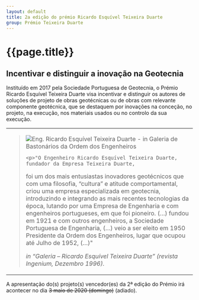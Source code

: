 ```yaml
---
layout: default
title: 2a edição do prémio Ricardo Esquível Teixeira Duarte
group: Prémio Teixeira Duarte
---
```


# {{page.title}}

## Incentivar e distinguir a inovação na Geotecnia
Instituído em 2017 pela Sociedade Portuguesa de Geotecnia, 
o Prémio Ricardo Esquível Teixeira Duarte visa incentivar e distinguir os autores 
de soluções de projeto de obras geotécnicas ou de obras com relevante componente geotécnica, 
que se destaquem por inovações na conceção, no projeto, na execução, nos materiais usados ou no controlo da sua execução.


<table class="table">
  <tbody>
    <tr>
  <td>   
   <blockquote>

   <img src="{{site.baseurl}}/images/premioTD/ricardo-teixeira-duarte.jpg" alt="Eng. Ricardo Esquível Teixeira Duarte - in Galeria de Bastonários da Ordem dos Engenheiros">

<br> 
   
    <p>"O Engenheiro Ricardo Esquível Teixeira Duarte, fundador da Empresa Teixeira Duarte, 
foi um dos mais entusiastas inovadores geotécnicos que com uma filosofia, 
“cultura” e atitude comportamental, criou uma empresa especializada em geotecnia, 
introduzindo e integrando as mais recentes tecnologias da época, 
lutando por uma Empresa de Engenharia e com engenheiros portugueses, em que foi pioneiro. 
(…) fundou em 1921 e com outros engenheiros, a Sociedade Portuguesa de Engenharia, 
(…) veio a ser eleito em 1950 Presidente da Ordem dos Engenheiros, lugar que ocupou até Julho de 1952, 
(…)"</p>
    <footer>
        <cite>in “Galeria – Ricardo Esquível Teixeira Duarte” (revista Ingenium, Dezembro 1996). </cite>
    </footer>
</blockquote>
   
   </td> 
  </tr>
    </tbody>
</table>


A apresentação do(s) projeto(s) vencedor(es) da 2ª edição do Prémio irá acontecer no dia <del>3 maio de 2020 (domingo)</del> (adiado). 